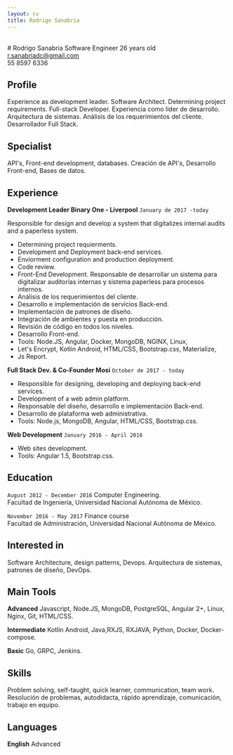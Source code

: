 ```yaml
---
layout: cv
title: Rodrigo Sanabria
---
```

<br>
# Rodrigo Sanabria
Software Engineer
26 years old
<div id="webaddress">
<a href="r.sanabriadc@gmail.com">r.sanabriadc@gmail.com</a>
</div>
55 8597 6336


## Profile

Experience as development leader. Software Architect. Determining project requirements. Full-stack Developer.
Experiencia como líder de desarrollo. Arquitectura de sistemas. Análisis de los requerimientos del cliente. Desarrollador Full Stack.


## Specialist

API's, Front-end development, databases.
Creación de API's, Desarrollo Front-end, Bases de datos.


## Experience

 __Development Leader  Binary One - Liverpool__ `January de 2017 -today`
 
Responsible for design and develop a system that digitalizes internal audits and a paperless system. <br>
- Determining project requierments.
- Development and Deployment back-end services.
- Enviorment configuration and production deployment.
- Code review. 
- Front-End Development.
Responsable de desarrollar un sistema para digitalizar auditorías internas y sistema paperless para procesos internos.<br>
- Análisis de los requerimientos del cliente.
- Desarrollo e implementación de servicios Back-end.
- Implementación de patrones de diseño.
- Integración de ambientes y puesta en producción.
- Revisión de código en todos los niveles.
- Desarrollo Front-end.
- Tools: Node.JS, Angular, Docker, MongoDB, NGINX, Linux,<br>
- Let's Encrypt, Kotlin Android,  HTML/CSS, Bootstrap.css, Materialize,<br>
- Js Report.
  
 __Full Stack Dev. & Co-Founder  Mosi__ `October de 2017 - today`
- Responsible for designing, developing and deploying back-end services.
- Development of a web admin platform.
- Responsable del diseño, desarrollo e implementación Back-end.
- Desarrollo de plataforma web administrativa.
- Tools: Node.js, MongoDB, Angular, HTML/CSS, Bootstrap.css.

 __Web Development__ `January 2016 - April 2016`
 
 - Web sites development.
 - Tools: Angular 1.5, Bootstrap.css.
 
 
## Education

`August 2012 - December 2016`
 Computer Engineering.<br>
 Facultad de Ingeniería, Universidad Nacional Autónoma de México.

`November 2016 - May 2017`
 Finance course<br>
 Facultad de Administración, Universidad Nacional Autónoma de México.
 

## Interested in
Software Architecture, design patterns, Devops. 
Arquitectura de sistemas, patrones de diseño, DevOps.


## Main Tools

  __Advanced__  Javascript, Node.JS, MongoDB, PostgreSQL, Angular 2+, Linux, Nginx, Git, HTML/CSS.
  
  __Intermediate__  Kotlin Android, Java,RXJS, RXJAVA, Python, Docker, Docker-compose.
  
  __Basic__  Go, GRPC, Jenkins.
  

## Skills
 Problem solving, self-taught, quick learner, communication, team work.
 Resolución de problemas, autodidacta, rápido aprendizaje, comunicación, trabajo en equipo.
 
 
## Languages
__English__  Advanced
 





